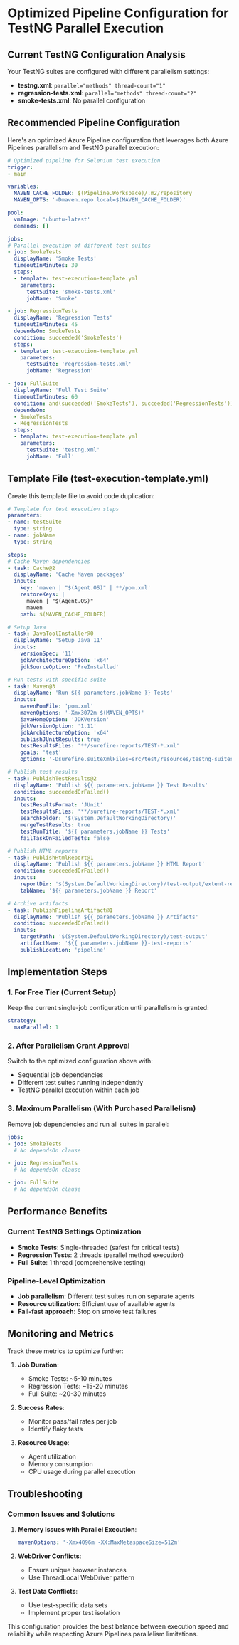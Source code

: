 # Optimized Pipeline Configuration for TestNG Parallel Execution

## Current TestNG Configuration Analysis

Your TestNG suites are configured with different parallelism settings:

- **testng.xml**: `parallel="methods" thread-count="1"`
- **regression-tests.xml**: `parallel="methods" thread-count="2"`
- **smoke-tests.xml**: No parallel configuration

## Recommended Pipeline Configuration

Here's an optimized Azure Pipeline configuration that leverages both Azure Pipelines parallelism and TestNG parallel execution:

```yaml
# Optimized pipeline for Selenium test execution
trigger:
- main

variables:
  MAVEN_CACHE_FOLDER: $(Pipeline.Workspace)/.m2/repository
  MAVEN_OPTS: '-Dmaven.repo.local=$(MAVEN_CACHE_FOLDER)'

pool:
  vmImage: 'ubuntu-latest'
  demands: []

jobs:
# Parallel execution of different test suites
- job: SmokeTests
  displayName: 'Smoke Tests'
  timeoutInMinutes: 30
  steps:
  - template: test-execution-template.yml
    parameters:
      testSuite: 'smoke-tests.xml'
      jobName: 'Smoke'

- job: RegressionTests
  displayName: 'Regression Tests'
  timeoutInMinutes: 45
  dependsOn: SmokeTests
  condition: succeeded('SmokeTests')
  steps:
  - template: test-execution-template.yml
    parameters:
      testSuite: 'regression-tests.xml'
      jobName: 'Regression'

- job: FullSuite
  displayName: 'Full Test Suite'
  timeoutInMinutes: 60
  condition: and(succeeded('SmokeTests'), succeeded('RegressionTests'))
  dependsOn: 
  - SmokeTests
  - RegressionTests
  steps:
  - template: test-execution-template.yml
    parameters:
      testSuite: 'testng.xml'
      jobName: 'Full'
```

## Template File (test-execution-template.yml)

Create this template file to avoid code duplication:

```yaml
# Template for test execution steps
parameters:
- name: testSuite
  type: string
- name: jobName
  type: string

steps:
# Cache Maven dependencies
- task: Cache@2
  displayName: 'Cache Maven packages'
  inputs:
    key: 'maven | "$(Agent.OS)" | **/pom.xml'
    restoreKeys: |
      maven | "$(Agent.OS)"
      maven
    path: $(MAVEN_CACHE_FOLDER)

# Setup Java
- task: JavaToolInstaller@0
  displayName: 'Setup Java 11'
  inputs:
    versionSpec: '11'
    jdkArchitectureOption: 'x64'
    jdkSourceOption: 'PreInstalled'

# Run tests with specific suite
- task: Maven@3
  displayName: 'Run ${{ parameters.jobName }} Tests'
  inputs:
    mavenPomFile: 'pom.xml'
    mavenOptions: '-Xmx3072m $(MAVEN_OPTS)'
    javaHomeOption: 'JDKVersion'
    jdkVersionOption: '1.11'
    jdkArchitectureOption: 'x64'
    publishJUnitResults: true
    testResultsFiles: '**/surefire-reports/TEST-*.xml'
    goals: 'test'
    options: '-Dsurefire.suiteXmlFiles=src/test/resources/testng-suites/${{ parameters.testSuite }} -Dmaven.test.failure.ignore=true'

# Publish test results
- task: PublishTestResults@2
  displayName: 'Publish ${{ parameters.jobName }} Test Results'
  condition: succeededOrFailed()
  inputs:
    testResultsFormat: 'JUnit'
    testResultsFiles: '**/surefire-reports/TEST-*.xml'
    searchFolder: '$(System.DefaultWorkingDirectory)'
    mergeTestResults: true
    testRunTitle: '${{ parameters.jobName }} Tests'
    failTaskOnFailedTests: false

# Publish HTML reports
- task: PublishHtmlReport@1
  displayName: 'Publish ${{ parameters.jobName }} HTML Report'
  condition: succeededOrFailed()
  inputs:
    reportDir: '$(System.DefaultWorkingDirectory)/test-output/extent-reports'
    tabName: '${{ parameters.jobName }} Report'

# Archive artifacts
- task: PublishPipelineArtifact@1
  displayName: 'Publish ${{ parameters.jobName }} Artifacts'
  condition: succeededOrFailed()
  inputs:
    targetPath: '$(System.DefaultWorkingDirectory)/test-output'
    artifactName: '${{ parameters.jobName }}-test-reports'
    publishLocation: 'pipeline'
```

## Implementation Steps

### 1. For Free Tier (Current Setup)
Keep the current single-job configuration until parallelism is granted:

```yaml
strategy:
  maxParallel: 1
```

### 2. After Parallelism Grant Approval
Switch to the optimized configuration above with:
- Sequential job dependencies
- Different test suites running independently
- TestNG parallel execution within each job

### 3. Maximum Parallelism (With Purchased Parallelism)
Remove job dependencies and run all suites in parallel:

```yaml
jobs:
- job: SmokeTests
  # No dependsOn clause

- job: RegressionTests  
  # No dependsOn clause

- job: FullSuite
  # No dependsOn clause
```

## Performance Benefits

### Current TestNG Settings Optimization
- **Smoke Tests**: Single-threaded (safest for critical tests)
- **Regression Tests**: 2 threads (parallel method execution)
- **Full Suite**: 1 thread (comprehensive testing)

### Pipeline-Level Optimization
- **Job parallelism**: Different test suites run on separate agents
- **Resource utilization**: Efficient use of available agents
- **Fail-fast approach**: Stop on smoke test failures

## Monitoring and Metrics

Track these metrics to optimize further:

1. **Job Duration**:
   - Smoke Tests: ~5-10 minutes
   - Regression Tests: ~15-20 minutes
   - Full Suite: ~20-30 minutes

2. **Success Rates**:
   - Monitor pass/fail rates per job
   - Identify flaky tests

3. **Resource Usage**:
   - Agent utilization
   - Memory consumption
   - CPU usage during parallel execution

## Troubleshooting

### Common Issues and Solutions

1. **Memory Issues with Parallel Execution**:
   ```yaml
   mavenOptions: '-Xmx4096m -XX:MaxMetaspaceSize=512m'
   ```

2. **WebDriver Conflicts**:
   - Ensure unique browser instances
   - Use ThreadLocal WebDriver pattern

3. **Test Data Conflicts**:
   - Use test-specific data sets
   - Implement proper test isolation

This configuration provides the best balance between execution speed and reliability while respecting Azure Pipelines parallelism limitations.
